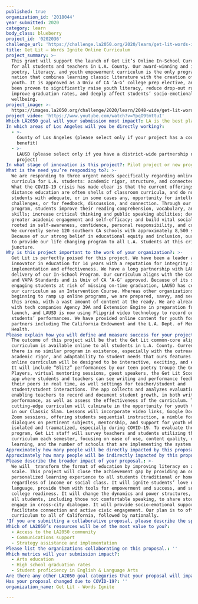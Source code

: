 ```yaml
---
published: true
organization_id: '2018044'
year_submitted: 2020
category: learn
body_class: blueberry
project_id: '0202036'
challenge_url: 'https://challenge.la2050.org/2020/learn/get-lit-words-ignite/'
title: Get Lit – Words Ignite Online Curriculum
project_summary: >-
  This grant will support the launch of Get Lit’s Online In-School Curriculum
  for all students and teachers in L.A. County. Our award-winning and impactful
  poetry, literacy, and youth empowerment curriculum is the only program in the
  nation that combines learning classic literature with the creation of poems by
  youth. It is approved as a Univ of CA ‘A-G’ college prep elective, and has
  been proven to significantly raise youth literacy, reduce drop-out rates and
  improve graduation rates, and deeply affect students’ socio-emotional
  wellbeing.
project_image: >-
  https://images.la2050.org/challenge/2020/learn/2048-wide/get-lit-words-ignite.jpg
project_video: 'https://www.youtube.com/watch?v=YpqO9tmttuI'
Which LA2050 goal will your submission most impact?: LA is the best place to LEARN
In which areas of Los Angeles will you be directly working?:
  - >-
    County of Los Angeles (please select only if your project has a countywide
    benefit)
  - >-
    LAUSD (please select only if you have a district-wide partnership or
    project)
In what stage of innovation is this project?: Pilot project or new program (testing or implementing a new idea)
What is the need you’re responding to?: >-
  We are responding to three urgent needs specifically regarding online
  curricula for L.A. students: academic rigor, structure, and connectedness.
  What the COVID-19 crisis has made clear is that the current offerings in
  distance education are often shells of classroom curricula, and do not provide
  students with adequate, or in some cases any, opportunity for intellectual
  challenges, or for feedback, discussion, and connection. Through our robust
  program, students improve their reading comprehension, vocabulary, and writing
  skills; increase critical thinking and public speaking abilities; develop
  greater academic engagement and self-efficacy; and build vital social skills
  rooted in self-awareness, confidence, personal responsibility, and compassion.
  We currently serve 120 southern CA schools with approximately 8,500 students.
  Because of our strong belief in educational equity and inclusion, our goal is
  to provide our life changing program to all L.A. students at this critical
  juncture.
Why is this project important to the work of your organization?: >-
  Get Lit is perfectly poised for this project. We have been a leader and
  innovator in education for 14 years with a reputation for integrity in program
  implementation and effectiveness. We have a long partnership with LAUSD for
  delivery of our In-School Program. Our curriculum aligns with the Common Core
  and VAPA Standards and is Univ of CA ‘A-G’ approved. Because of its success in
  engaging students at risk of missing on-time graduation, LAUSD has certified
  our curriculum as an Intervention Course. Whereas other organizations are only
  beginning to ramp up online programs, we are prepared, savvy, and secure in
  this arena, with a vast amount of content at the ready. We are already working
  with tech companies Agency 39A and Extension Engine in preparation for the
  launch, and LAUSD is now using Flipgrid video technology to record our
  students’ performances. We have provided online content for youth for other
  partners including The California Endowment and the L.A. Dept. of Mental
  Health.
Please explain how you will define and measure success for your project.: >-
  The outcome of this project will be that the Get Lit common-core aligned
  curriculum is available online to all students in L.A. County. Currently,
  there is no similar program in existence, especially with the outreach,
  academic rigor, and adaptability to student needs that ours features. The
  online curriculum will be designed to be interactive, exciting, and engaging.
  It will include “Blitz” performances by our teen poetry troupe the Get Lit
  Players, virtual mentoring sessions, guest speakers, the Get Lit Scoremetrics
  app where students and teachers can see writing and performance feedback from
  their peers in real time, as well settings for teacher/student and
  student/student interactions. The app collects and analyzes evaluations,
  enabling teachers to record and document student growth, in both writing and
  performance, as well as assess the effectiveness of the curriculum. This
  cutting-edge curriculum will culminate in the opportunity for youth to compete
  in our Classic Slam. Lessons will incorporate video links, Google Docs, and
  Zoom sessions, offering students sequential instruction, a nimble forum for
  dialogues on pertinent subjects, mentorship, and support for youth who feel
  isolated and traumatized, especially during COVID-19. To evaluate the online
  program, Get Lit staff will survey teachers and students utilizing the
  curriculum each semester, focusing on ease of use, content quality, depth of
  learning, and the number of schools that are implementing the system.
Approximately how many people will be directly impacted by this proposal?: '800000'
Approximately how many people will be indirectly impacted by this proposal?: '1500000'
Please describe the broader impact of your proposal.: >-
  We will  transform the format of education by improving literacy on a broad
  scale. This project will close the achievement gap by providing an online
  personalized learning experience to all students (traditional or homeschool),
  regardless of income or social class. It will ignite students’ love of
  language, provide them with tools for empowerment and success, and support
  college readiness. It will change the dynamics and power structures, allowing
  all students, including those not comfortable speaking, to share stories and
  engage in cross-city dialogue. It will provide socio-emotional support,
  facilitate connection and active civic engagement. Our plan is to offer this
  curriculum to all of California, followed by nationally.  
'If you are submitting a collaborative proposal, please describe the specific role of partner organizations in the project.': ''
Which of LA2050’s resources will be of the most value to you?:
  - Access to the LA2050 community
  - Communications support
  - Strategy assistance and implementation
Please list the organizations collaborating on this proposal.: ''
Which metrics will your submission impact?:
  - Arts education
  - High school graduation rates
  - Student proficiency in English & Language Arts
Are there any other LA2050 goal categories that your proposal will impact?: []
Has your proposal changed due to COVID-19?: ''
organization_name: Get Lit - Words Ignite

---
```


